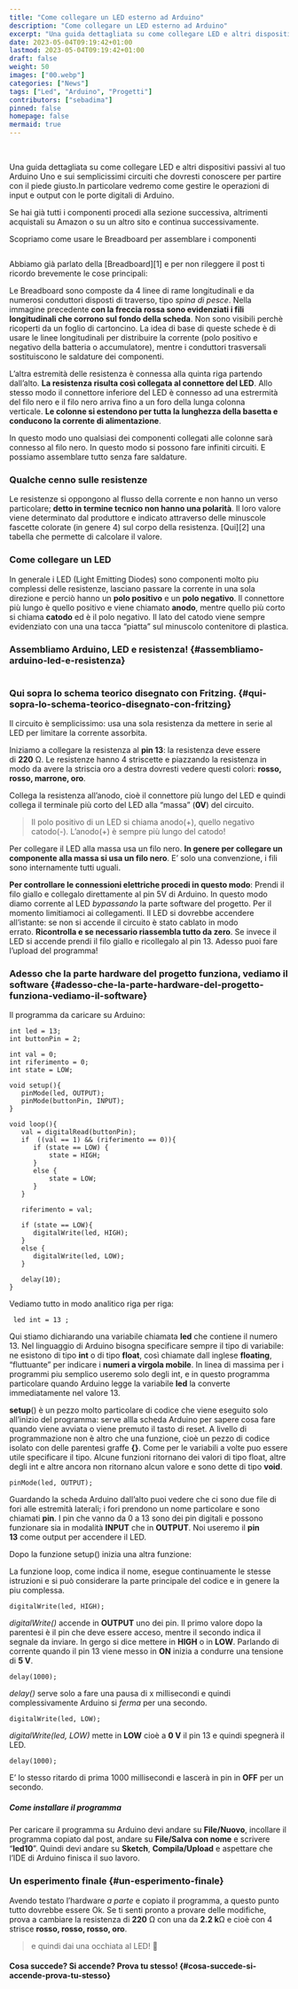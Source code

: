 ```yaml
---
title: "Come collegare un LED esterno ad Arduino"
description: "Come collegare un LED esterno ad Arduino"
excerpt: "Una guida dettagliata su come collegare LED e altri dispositivi passivi al tuo Arduino Uno e sui semplicissimi circuiti che dovresti conoscere per partire con il piede giusto.In particolare vedremo come gestire le operazioni di input e output con le porte digitali di Arduino..."
date: 2023-05-04T09:19:42+01:00
lastmod: 2023-05-04T09:19:42+01:00
draft: false
weight: 50
images: ["00.webp"]
categories: ["News"]
tags: ["Led", "Arduino", "Progetti"]
contributors: ["sebadima"]
pinned: false
homepage: false
mermaid: true
---
```


<style>
.x {
    transition:transform 0.50s ease;
}

.x:hover {
    -webkit-transform:scale(1.75); /* or some other value */
    transform:scale(1.75);
}
</style>

</br>


Una guida dettagliata su come collegare LED e altri dispositivi passivi al tuo Arduino Uno e sui semplicissimi circuiti che dovresti conoscere per partire con il piede giusto.In particolare vedremo come gestire le operazioni di input e output con le porte digitali di Arduino.

<p id="se-hai-già-tutti-i-componenti-procedi-alla-sezione-successiva-altrimenti-acquistali-su-amazon-o-su-un-altro-sito-e-continua-successivamente-non-avere-troppa-fretta-di-iniziare--">
  Se hai già tutti i componenti procedi alla sezione successiva, altrimenti acquistali su Amazon o su un altro sito e continua successivamente.
</p>

Scopriamo come usare le Breadboard per assemblare i componenti

<img decoding="async" src="https://res.cloudinary.com/sebadima/image/upload/v1600666958/001/Breadboard_20inside_favhrb.jpg" alt="" /> 

Abbiamo già parlato della [Breadboard][1] e per non rileggere il post ti ricordo brevemente le cose principali:

Le Breadboard sono composte da 4 linee di rame longitudinali e da numerosi conduttori disposti di traverso, tipo _spina di pesce_. Nella immagine precedente **con la freccia rossa sono evidenziati i fili longitudinali che corrono sul fondo della scheda**. Non sono visibili perchè ricoperti da un foglio di cartoncino. La idea di base di queste schede è di usare le linee longitudinali per distribuire la corrente (polo positivo e negativo della batteria o accumulatore), mentre i conduttori trasversali sostituiscono le saldature dei componenti.

L’altra estremità delle resistenza è connessa alla quinta riga partendo dall’alto. **La resistenza risulta così collegata al connettore del LED**. Allo stesso modo il connettore inferiore del LED è connesso ad una estrermità del filo nero e il filo nero arriva fino a un foro della lunga colonna verticale. **Le colonne si estendono per tutta la lunghezza della basetta e conducono la corrente di alimentazione**.

In questo modo uno qualsiasi dei componenti collegati alle colonne sarà connesso al filo nero. In questo modo si possono fare infiniti circuiti. E possiamo assemblare tutto senza fare saldature.

### **Qualche cenno sulle resistenze**

Le resistenze si oppongono al flusso della corrente e non hanno un verso particolare; **detto in termine tecnico non hanno una polarità**. Il loro valore viene determinato dal produttore e indicato attraverso delle minuscole fascette colorate (in genere 4) sul corpo della resistenza. [Qui][2] una tabella che permette di calcolare il valore.

### **Come collegare un LED**

In generale i LED (Light Emitting Diodes) sono componenti molto piu complessi delle resistenze, lasciano passare la corrente in una sola direzione e perciò hanno un **polo positivo** e un **polo negativo**. Il connettore più lungo è quello positivo e viene chiamato **anodo**, mentre quello più corto si chiama **catodo** ed è il polo negativo. Il lato del catodo viene sempre evidenziato con una una tacca “piatta” sul minuscolo contenitore di plastica.

### Assembliamo Arduino, LED e resistenza! {#assembliamo-arduino-led-e-resistenza}

<img decoding="async" src="https://res.cloudinary.com/sebadima/image/upload/v1601127034/001/LED_schem_oz44jt.jpg" alt="" /> 

### Qui sopra lo schema teorico disegnato con Fritzing. {#qui-sopra-lo-schema-teorico-disegnato-con-fritzing}

Il circuito è semplicissimo: usa una sola resistenza da mettere in serie al LED per limitare la corrente assorbita.

Iniziamo a collegare la resistenza al **pin 13**: la resistenza deve essere di **220** Ω. Le resistenze hanno 4 striscette e piazzando la resistenza in modo da avere la striscia oro a destra dovresti vedere questi colori: **rosso, rosso, marrone, oro**.

Collega la resistenza all’anodo, cioè il connettore più lungo del LED e quindi collega il terminale più corto del LED alla “massa” (**0V**) del circuito.

> Il polo positivo di un LED si chiama anodo(+), quello negativo catodo(-). L’anodo(+) è sempre più lungo del catodo!

Per collegare il LED alla massa usa un filo nero. **In genere per collegare un componente alla massa si usa un filo nero**. E&#8217; solo una convenzione, i fili sono internamente tutti uguali.

**Per controllare le connessioni elettriche procedi in questo modo**: Prendi il filo giallo e collegalo direttamente al pin 5V di Arduino. In questo modo diamo corrente al LED _bypassando_ la parte software del progetto. Per il momento limitiamoci ai collegamenti. Il LED si dovrebbe accendere all’istante: se non si accende il circuito è stato cablato in modo errato. **Ricontrolla e se necessario riassembla tutto da zero**. Se invece il LED si accende prendi il filo giallo e ricollegalo al pin 13. Adesso puoi fare l’upload del programma!

### Adesso che la parte hardware del progetto funziona, vediamo il software {#adesso-che-la-parte-hardware-del-progetto-funziona-vediamo-il-software}

Il programma da caricare su Arduino:

     
    int led = 13;
    int buttonPin = 2;
     
    int val = 0;
    int riferimento = 0;
    int state = LOW;
     
    void setup(){ 
       pinMode(led, OUTPUT);
       pinMode(buttonPin, INPUT);
    }
             
    void loop(){ 
       val = digitalRead(buttonPin); 
       if  ((val == 1) && (riferimento == 0)){ 
          if (state == LOW) {
              state = HIGH;
          } 
          else {
              state = LOW;
          }
       } 
        
       riferimento = val;
             
       if (state == LOW){
          digitalWrite(led, HIGH);
       } 
       else {
          digitalWrite(led, LOW);
       }
     
       delay(10);
    }
    

Vediamo tutto in modo analitico riga per riga:

     led int = 13 ;
    

Qui stiamo dichiarando una variabile chiamata **led** che contiene il numero 13. Nel linguaggio di Arduino bisogna specificare sempre il tipo di variabile: ne esistono di tipo **int** o di tipo **float**, così chiamate dall inglese **floating**, “fluttuante” per indicare i **numeri a virgola mobile**. In linea di massima per i programmi piu semplico useremo solo degli int, e in questo programma particolare quando Arduino legge la variabile **led** la converte immediatamente nel valore 13.

**setup**() è un pezzo molto particolare di codice che viene eseguito solo all’inizio del programma: serve allla scheda Arduino per sapere cosa fare quando viene avviata o viene premuto il tasto di reset. A livello di programmazione non è altro che una funzione, cioè un pezzo di codice isolato con delle parentesi graffe **{}**. Come per le variabili a volte puo essere utile specificare il tipo. Alcune funzioni ritornano dei valori di tipo float, altre degli int e altre ancora non ritornano alcun valore e sono dette di tipo **void**.

    pinMode(led, OUTPUT);
    

Guardando la scheda Arduino dall’alto puoi vedere che ci sono due file di fori alle estremità laterali; i fori prendono un nome particolare e sono chiamati **pin**. I pin che vanno da 0 a 13 sono dei pin digitali e possono funzionare sia in modalità **INPUT** che in **OUTPUT**. Noi useremo il **pin 13** come output per accendere il LED.

Dopo la funzione setup() inizia una altra funzione:

La funzione loop, come indica il nome, esegue continuamente le stesse istruzioni e si può considerare la parte principale del codice e in genere la piu complessa.

    digitalWrite(led, HIGH);
    

_digitalWrite()_ accende in **OUTPUT** uno dei pin. Il primo valore dopo la parentesi è il pin che deve essere acceso, mentre il secondo indica il segnale da inviare. In gergo si dice mettere in **HIGH** o in **LOW**. Parlando di corrente quando il pin 13 viene messo in **ON** inizia a condurre una tensione di **5 V**.

    delay(1000);
    

_delay()_ serve solo a fare una pausa di x millisecondi e quindi complessivamente Arduino si _ferma_ per una secondo.

    digitalWrite(led, LOW);
    

_digitalWrite(led, LOW)_ mette in **LOW** cioè a **0 V** il pin 13 e quindi spegnerà il LED.

    delay(1000);
    

E&#8217; lo stesso ritardo di prima 1000 millisecondi e lascerà in pin in **OFF** per un secondo.

##### Come installare il programma

Per caricare il programma su Arduino devi andare su **File/Nuovo**, incollare il programma copiato dal post, andare su **File/Salva con nome** e scrivere “**led10**”. Quindi devi andare su **Sketch**, **Compila/Upload** e aspettare che l’IDE di Arduino finisca il suo lavoro.

### Un esperimento finale {#un-esperimento-finale}

Avendo testato l’hardware _a parte_ e copiato il programma, a questo punto tutto dovrebbe essere Ok. Se ti senti pronto a provare delle modifiche, prova a cambiare la resistenza di **220** Ω con una da **2.2 k**Ω e cioè con 4 strisce **rosso, rosso, rosso, oro**.

> e quindi dai una occhiata al LED!  🙂

#### Cosa succede? Si accende? Prova tu stesso! {#cosa-succede-si-accende-prova-tu-stesso}
